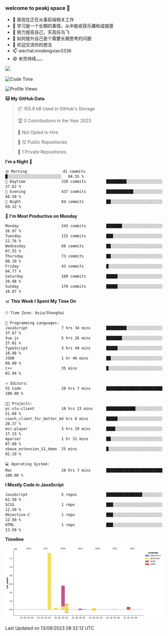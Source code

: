 ### welcome to peakj space 👋



- 🔭 我现在正在从事前端相关工作
- 🌱 学习是一个长期的事情，从中能收获乐趣和成就感
- 👯 努力提高自己，天高任鸟飞
- 🤔 如何提升自己是个需要长期思考的问题
- 💬 欢迎交流你的想法
- 📫 wechat:modengxian3336
- 😄 未完待续。。。

![](https://s2.ax1x.com/2019/06/28/ZKxc4J.jpg)

<!--START_SECTION:waka-->
![Code Time](http://img.shields.io/badge/Code%20Time-2%2C699%20hrs%204%20mins-blue)

![Profile Views](http://img.shields.io/badge/Profile%20Views-0-blue)

**🐱 My GitHub Data** 

> 📦 105.9 kB Used in GitHub's Storage 
 > 
> 🏆 0 Contributions in the Year 2023
 > 
> 🚫 Not Opted to Hire
 > 
> 📜 12 Public Repositories 
 > 
> 🔑 1 Private Repositories 
 > 
**I'm a Night 🦉** 

```text
🌞 Morning                41 commits          █░░░░░░░░░░░░░░░░░░░░░░░░   04.55 % 
🌆 Daytime                339 commits         █████████░░░░░░░░░░░░░░░░   37.62 % 
🌃 Evening                437 commits         ████████████░░░░░░░░░░░░░   48.50 % 
🌙 Night                  84 commits          ██░░░░░░░░░░░░░░░░░░░░░░░   09.32 % 
```
📅 **I'm Most Productive on Monday** 

```text
Monday                   243 commits         ███████░░░░░░░░░░░░░░░░░░   26.97 % 
Tuesday                  115 commits         ███░░░░░░░░░░░░░░░░░░░░░░   12.76 % 
Wednesday                68 commits          ██░░░░░░░░░░░░░░░░░░░░░░░   07.55 % 
Thursday                 73 commits          ██░░░░░░░░░░░░░░░░░░░░░░░   08.10 % 
Friday                   43 commits          █░░░░░░░░░░░░░░░░░░░░░░░░   04.77 % 
Saturday                 189 commits         █████░░░░░░░░░░░░░░░░░░░░   20.98 % 
Sunday                   170 commits         █████░░░░░░░░░░░░░░░░░░░░   18.87 % 
```


📊 **This Week I Spent My Time On** 

```text
🕑︎ Time Zone: Asia/Shanghai

💬 Programming Languages: 
JavaScript               7 hrs 34 mins       █████████░░░░░░░░░░░░░░░░   37.67 % 
Vue.js                   5 hrs 26 mins       ███████░░░░░░░░░░░░░░░░░░   27.01 % 
TypeScript               3 hrs 49 mins       █████░░░░░░░░░░░░░░░░░░░░   18.98 % 
JSON                     1 hr 46 mins        ██░░░░░░░░░░░░░░░░░░░░░░░   08.80 % 
C++                      35 mins             █░░░░░░░░░░░░░░░░░░░░░░░░   02.94 % 

🔥 Editors: 
VS Code                  20 hrs 7 mins       █████████████████████████   100.00 % 

🐱‍💻 Projects: 
pc-stu-client            10 hrs 23 mins      █████████████░░░░░░░░░░░░   51.68 % 
coach_client_for_better_m4 hrs 6 mins        █████░░░░░░░░░░░░░░░░░░░░   20.37 % 
mcc-player               3 hrs 29 mins       ████░░░░░░░░░░░░░░░░░░░░░   17.33 % 
mparser                  1 hr 31 mins        ██░░░░░░░░░░░░░░░░░░░░░░░   07.60 % 
xbase_extension_51_demo  25 mins             █░░░░░░░░░░░░░░░░░░░░░░░░   02.10 % 

💻 Operating System: 
Mac                      20 hrs 7 mins       █████████████████████████   100.00 % 
```

**I Mostly Code in JavaScript** 

```text
JavaScript               5 repos             ████████████████░░░░░░░░░   62.50 % 
SCSS                     1 repo              ███░░░░░░░░░░░░░░░░░░░░░░   12.50 % 
Objective-C              1 repo              ███░░░░░░░░░░░░░░░░░░░░░░   12.50 % 
HTML                     1 repo              ███░░░░░░░░░░░░░░░░░░░░░░   12.50 % 
```



**Timeline**

![Lines of Code chart](https://raw.githubusercontent.com/PeakJ/PeakJ/master/assets/bar_graph.png)


 Last Updated on 13/08/2023 08:32:12 UTC
<!--END_SECTION:waka-->
